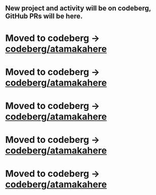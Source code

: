 ## New project and activity will be on codeberg, GitHub PRs will be here.
# Moved to codeberg -> [codeberg/atamakahere](https://codeberg.org/atamakahere)
# Moved to codeberg -> [codeberg/atamakahere](https://codeberg.org/atamakahere)
# Moved to codeberg -> [codeberg/atamakahere](https://codeberg.org/atamakahere)
# Moved to codeberg -> [codeberg/atamakahere](https://codeberg.org/atamakahere)
# Moved to codeberg -> [codeberg/atamakahere](https://codeberg.org/atamakahere)
